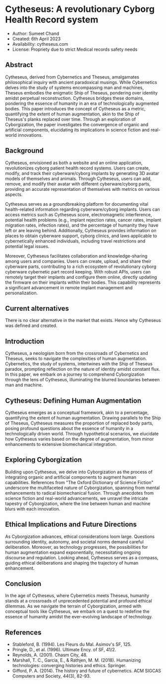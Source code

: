 # Cytheseus: A revolutionary Cyborg Health Record system

* Author: Sumeet Chand
* Created: 6th April 2023
* Availability: cytheseus.com
* License: Propriety due to strict Medical records safety needs

## Abstract
Cytheseus, derived from Cybernetics and Theseus, amalgamates philosophical inquiry with ancient paradoxical musings. While Cybernetics delves into the study of systems encompassing man and machines, Theseus embodies the enigmatic Ship of Theseus, pondering over identity amidst perpetual reconstruction. Cytheseus bridges these domains, pondering the essence of humanity in an era of technologically augmented bodies. This paper introduces the concept of Cytheseus as a metric, quantifying the extent of human augmentation, akin to the Ship of Theseus's planks replaced over time. Through an exploration of Cyborgization, the paper investigates the convergence of organic and artificial components, elucidating its implications in science fiction and real-world innovations.

## Background
Cytheseus, envisioned as both a website and an online application, revolutionizes cyborg patient health record systems. Users can create, modify, and track their cyberware/cyborg implants by generating 3D avatar models of themselves and animals. Through Cytheseus, users can add, remove, and modify their avatar with different cyberware/cyborg parts, providing an accurate representation of themselves with metrics on various aspects.

Cytheseus serves as a groundbreaking platform for documenting vital health-related information regarding cyberware/cyborg implants. Users can access metrics such as Cytheseus score, electromagnetic interference, potential health problems (e.g., implant rejection rates, cancer rates, implant migration rates, infection rates), and the percentage of humanity they have left or are leaving behind. Additionally, Cytheseus provides information on places to obtain cyberware support, cyborg clinics, and laws applicable to cybernetically enhanced individuals, including travel restrictions and potential legal issues.

Moreover, Cytheseus facilitates collaboration and knowledge-sharing among users and companies. Users can create, upload, and share their cyberware parts, contributing to a rich ecosystem of revolutionary cyborg cyberware cybernetic part record keeping. With robust APIs, users can remotely target their implants and configure them online, directly updating the firmware on their implants within their bodies. This capability represents a significant advancement in remote implant management and personalization.

## Current alternatives
There is no clear alternative in the market that exists. Hence why Cytheseus was defined and created.

## Introduction
Cytheseus, a neologism born from the crossroads of Cybernetics and Theseus, seeks to navigate the complexities of human augmentation. Cybernetics, the study of systems, intertwines with the Ship of Theseus paradox, prompting reflection on the nature of identity amidst constant flux. In this paper, we embark on a journey to comprehend Cyborgization through the lens of Cytheseus, illuminating the blurred boundaries between man and machine.

## Cytheseus: Defining Human Augmentation
Cytheseus emerges as a conceptual framework, akin to a percentage, quantifying the extent of human augmentation. Drawing parallels to the Ship of Theseus, Cytheseus measures the proportion of replaced body parts, posing profound questions about the essence of humanity in a technologically driven world. Through hypothetical scenarios, we elucidate how Cytheseus varies based on the degree of augmentation, from minor enhancements to extensive biomechanical integration.

## Exploring Cyborgization
Building upon Cytheseus, we delve into Cyborgization as the process of integrating organic and artificial components to augment human capabilities. References from "The Oxford Dictionary of Science Fiction" underscore the multifaceted nature of Cyborgization, spanning from mental enhancements to radical biomechanical fusion. Through anecdotes from science fiction and real-world advancements, we unravel the intricate tapestry of Cyborgization, where the line between human and machine blurs with each innovation.

## Ethical Implications and Future Directions
As Cyborgization advances, ethical considerations loom large. Questions surrounding identity, autonomy, and societal norms demand careful deliberation. Moreover, as technology progresses, the possibilities for human augmentation expand exponentially, necessitating ongoing discourse and regulation. Looking ahead, Cytheseus serves as a compass, guiding ethical deliberations and shaping the trajectory of human enhancement.

## Conclusion
In the age of Cytheseus, where Cybernetics meets Theseus, humanity stands at a crossroads of unprecedented potential and profound ethical dilemmas. As we navigate the terrain of Cyborgization, armed with conceptual tools like Cytheseus, we embark on a quest to redefine the essence of humanity amidst the ever-evolving landscape of technology.

## References
* Stableford, B. (1994). Les Fleurs du Mal. Asimov's SF, 125.
* Pringle, D., et al. (1996). Ultimate Ency. of SF, 41/2.
* Reynolds, A. (2001). Chasm City, 48.
* Marshall, T. C., Garcia, E., & Rathjen, M. M. (2018). Humanizing technologies: converging histories and ethics. Springer.
* Gifford, P. A. (2014). The history and future of cybernetics. ACM SIGCAS Computers and Society, 44(3), 82-93.








